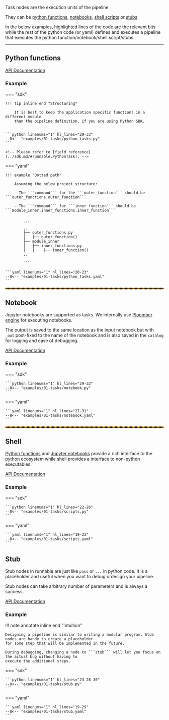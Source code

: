 Task nodes are the execution units of the pipeline.

They can be [python functions](#python_functions), [notebooks](#notebook),
[shell scripts](#shell) or [stubs](#stub)

In the below examples, highlighted lines of the code are the relevant bits while
the rest of the python code (or yaml) defines and executes a pipeline that executes
the python function/notebook/shell script/stubs.


---

## Python functions

[API Documentation](../reference.md/#pythontask)

### Example

=== "sdk"

    !!! tip inline end "Structuring"

        It is best to keep the application specific functions in a different module
        than the pipeline definition, if you are using Python SDK.


    ```python linenums="1" hl_lines="29-33"
    --8<-- "examples/01-tasks/python_tasks.py"
    ```

    <!-- Please refer to [field reference](../sdk.md/#runnable.PythonTask). -->

=== "yaml"

    !!! example "Dotted path"

        Assuming the below project structure:

        - The ```command``` for the ```outer_function``` should be ```outer_functions.outer_function```

        - The ```command``` for ```inner_function``` should be ```module_inner.inner_functions.inner_function```


            ```
            ..
            ├── outer_functions.py
            │   ├── outer_function()
            ├── module_inner
            │   ├── inner_functions.py
            │   |    ├── inner_function()
            ..

            ```

    ```yaml linenums="1" hl_lines="20-23"
    --8<-- "examples/01-tasks/python_tasks.yaml"
    ```



<hr style="border:2px dotted orange">

## Notebook


Jupyter notebooks are supported as tasks. We internally use
[Ploomber engine](https://github.com/ploomber/ploomber-engine) for executing notebooks.

The output is saved to the same location as the input notebook but with ```_out``` post-fixed to
the name of the notebook and is also saved in the ```catalog``` for logging and ease of debugging.

[API Documentation](../reference.md/#notebooktask)

### Example

=== "sdk"

    ```python linenums="1" hl_lines="29-33"
    --8<-- "examples/01-tasks/notebook.py"
    ```

=== "yaml"

    ```yaml linenums="1" hl_lines="27-31"
    --8<-- "examples/01-tasks/notebook.yaml"
    ```



<hr style="border:2px dotted orange">

## Shell

[Python functions](#python_functions) and [Jupyter notebooks](#notebook) provide a rich interface to the python
ecosystem while shell provides a interface to non-python executables.

[API Documentation](../reference.md/#shelltask)

### Example

=== "sdk"

    ```python linenums="1" hl_lines="22-26"
    --8<-- "examples/01-tasks/scripts.py"
    ```

=== "yaml"

    ```yaml linenums="1" hl_lines="19-23"
    --8<-- "examples/01-tasks/scripts.yaml"
    ```


## Stub

Stub nodes in runnable are just like ```pass``` or ```...``` in python code.
It is a placeholder and useful when you want to debug ordesign your pipeline.

Stub nodes can take arbitrary number of parameters and is always a success.

[API Documentation](../reference.md/#stub)

### Example

!!! note annotate inline end "Intuition"

    Designing a pipeline is similar to writing a modular program. Stub nodes are handy to create a placeholder
    for some step that will be implemented in the future.

    During debugging, changing a node to ```stub``` will let you focus on the actual bug without having to
    execute the additional steps.


=== "sdk"

    ```python linenums="1" hl_lines="23 28 30"
    --8<-- "examples/01-tasks/stub.py"
    ```

=== "yaml"

    ```yaml linenums="1" hl_lines="19-29"
    --8<-- "examples/01-tasks/stub.yaml"
    ```
